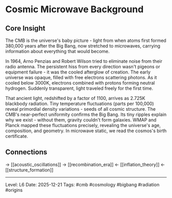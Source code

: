 # Cosmic Microwave Background

## Core Insight
The CMB is the universe's baby picture - light from when atoms first formed 380,000 years after the Big Bang, now stretched to microwaves, carrying information about everything that would become.

In 1964, Arno Penzias and Robert Wilson tried to eliminate noise from their radio antenna. The persistent hiss from every direction wasn't pigeons or equipment failure - it was the cooled afterglow of creation. The early universe was opaque, filled with free electrons scattering photons. As it cooled below 3000K, electrons combined with protons forming neutral hydrogen. Suddenly transparent, light traveled freely for the first time.

That ancient light, redshifted by a factor of 1100, arrives as 2.725K blackbody radiation. Tiny temperature fluctuations (parts per 100,000) reveal primordial density variations - seeds of all cosmic structure. The CMB's near-perfect uniformity confirms the Big Bang. Its tiny ripples explain why we exist - without them, gravity couldn't form galaxies. WMAP and Planck mapped these fluctuations precisely, revealing the universe's age, composition, and geometry. In microwave static, we read the cosmos's birth certificate.

## Connections
→ [[acoustic_oscillations]]
→ [[recombination_era]]
← [[inflation_theory]]
← [[structure_formation]]

---
Level: L6
Date: 2025-12-21
Tags: #cmb #cosmology #bigbang #radiation #origins